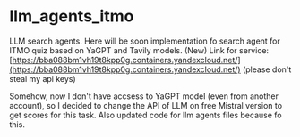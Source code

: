 # llm_agents_itmo
LLM search agents. Here will be soon implementation fo search agent for ITMO quiz based on YaGPT and Tavily models. (New) Link for service: [https://bba088bm1vh19t8kpp0g.containers.yandexcloud.net/](https://bba088bm1vh19t8kpp0g.containers.yandexcloud.net/) (please don't steal my api keys)

Somehow, now I don't have accsess to YaGPT model (even from another account), so I decided to change the API of LLM on free Mistral version to get scores for this task. Also updated code for llm agents files because fo this.
